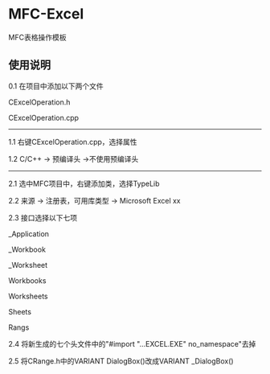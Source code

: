 # MFC-Excel
MFC表格操作模板

## 使用说明

0.1 在项目中添加以下两个文件

CExcelOperation.h

CExcelOperation.cpp

---


1.1 右键CExcelOperation.cpp，选择属性

1.2 C/C++ -> 预编译头 ->不使用预编译头

---


2.1 选中MFC项目中，右键添加类，选择TypeLib  

2.2 来源 -> 注册表，可用库类型 -> Microsoft Excel xx

2.3 接口选择以下七项

_Application

_Workbook

_Worksheet

Workbooks

Worksheets

Sheets

Rangs

2.4 将新生成的七个头文件中的"#import "...EXCEL.EXE" no_namespace"去掉

2.5 将CRange.h中的VARIANT DialogBox()改成VARIANT _DialogBox()
